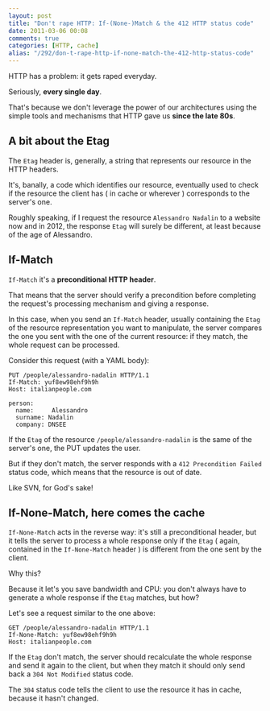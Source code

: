 ```yaml
---
layout: post
title: "Don't rape HTTP: If-(None-)Match & the 412 HTTP status code"
date: 2011-03-06 00:08
comments: true
categories: [HTTP, cache]
alias: "/292/don-t-rape-http-if-none-match-the-412-http-status-code"
---
```


HTTP has a problem: it gets raped everyday.

Seriously, **every single day**.
<!-- more -->

That's because we don't leverage the power of our architectures using the simple tools and mechanisms that HTTP gave us **since the late 80s**.

## A bit about the Etag

The `Etag` header is, generally, a string that represents our resource in the HTTP headers.

It's, banally, a code which identifies our resource, eventually used to check if the resource the client has ( in cache or wherever ) corresponds to the server's one.

Roughly speaking, if I request the resource `Alessandro Nadalin` to a website now and in 2012, the response `Etag` will surely be different, at least because of the age of Alessandro.

## If-Match

`If-Match` it's a **preconditional HTTP header**.

That means that the server should verify a precondition before completing the request's processing mechanism and giving a response.

In this case, when you send an `If-Match` header, usually containing the `Etag` of the resource representation you want to manipulate, the server compares the one you sent with the one of the current resource: if they match, the whole request can be processed.

Consider this request (with a YAML body):

```
PUT /people/alessandro-nadalin HTTP/1.1 
If-Match: yuf8ew98ehf9h9h
Host: italianpeople.com

person:
  name:     Alessandro
  surname: Nadalin
  company: DNSEE
```

If the `Etag` of the resource `/people/alessandro-nadalin` is the same of the server's one, the PUT updates the user.

But if they don't match, the server responds with a `412 Precondition Failed` status code, which means that the resource is out of date.

Like SVN, for God's sake!

## If-None-Match, here comes the cache

`If-None-Match` acts in the reverse way: it's still a preconditional header, but it tells the server to process a whole response only if the `Etag` ( again, contained in the `If-None-Match` header ) is different from the one sent by the client.

Why this?

Because it let's you save bandwidth and CPU: you don't always have to generate a whole response if the `Etag` matches, but how?

Let's see a request similar to the one above:

```
GET /people/alessandro-nadalin HTTP/1.1 
If-None-Match: yuf8ew98ehf9h9h
Host: italianpeople.com
```

If the `Etag` don't match, the server should recalculate the whole response and send it again to the client, but when they match it should only send back a `304 Not Modified` status code.

The `304` status code tells the client to use the resource it has in cache, because it hasn't changed.
